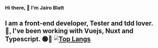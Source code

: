 ### Hi there, 👋 I'm Jairo Blatt

I am a **front-end developer**, Tester and tdd lover. 🤟, I've been working with Vuejs, Nuxt and Typescript. 🟢🔵
[![Top Langs](https://github-readme-stats.vercel.app/api/top-langs/?username=jairoblatt&layout=compact&langs_count=7&hide=html&bg_color=0D1117&text_color=c9d1d9&icon_color=ff3860&title_color=7957d5&hide_border=true)](https://github.com/anuraghazra/github-readme-stats)
---
